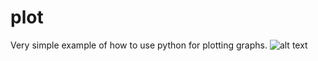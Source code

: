 # plot
Very simple example of how to use python for plotting graphs. 
![alt text](https://github.com/marcellsles/markdown-here/raw/master/src/common/images/icon48.png "Logo Title Text 1")
